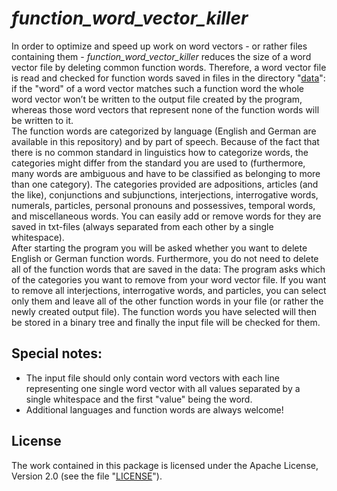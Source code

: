 # *function_word_vector_killer*
In order to optimize and speed up work on word vectors - or rather files containing them - *function_word_vector_killer* reduces the size of a word vector file by deleting common function words. Therefore, a word vector file is read and checked for function words saved in files in the directory "[data](data)": if the "word" of a word vector matches such a function word the whole word vector won’t be written to the output file created by the program, whereas those word vectors that represent none of the function words will be written to it.  
The function words are categorized by language (English and German are available in this repository) and by part of speech. Because of the fact that there is no common standard in linguistics how to categorize words, the categories might differ from the standard you are used to (furthermore, many words are ambiguous and have to be classified as belonging to more than one category). The categories provided are adpositions, articles (and the like), conjunctions and subjunctions, interjections, interrogative words, numerals, particles, personal pronouns and possessives, temporal words, and miscellaneous words. You can easily add or remove words for they are saved in txt-files (always separated from each other by a single whitespace).  
After starting the program you will be asked whether you want to delete English or German function words. Furthermore, you do not need to delete all of the function words that are saved in the data: The program asks which of the categories you want to remove from your word vector file. If you want to remove all interjections, interrogative words, and particles, you can select only them and leave all of the other function words in your file (or rather the newly created output file). The function words you have selected will then be stored in a binary tree and finally the input file will be checked for them.

## Special notes:
* The input file should only contain word vectors with each line representing one single word vector with all values separated by a single whitespace and the first "value" being the word.
* Additional languages and function words are always welcome!

## License
The work contained in this package is licensed under the Apache License, Version 2.0 (see the file "[LICENSE](LICENSE)").
